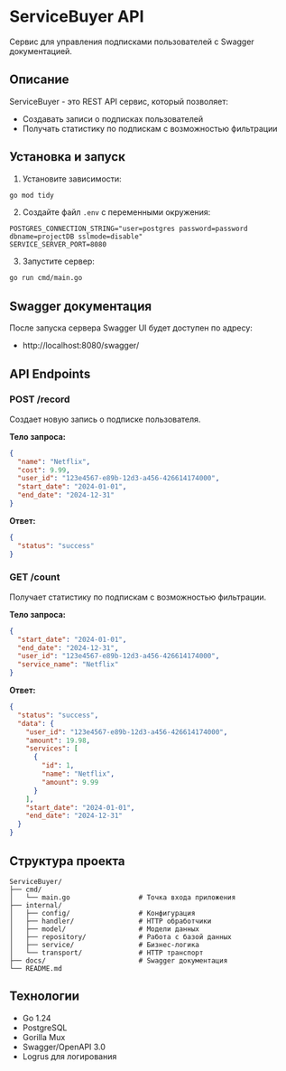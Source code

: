 # ServiceBuyer API

Сервис для управления подписками пользователей с Swagger документацией.

## Описание

ServiceBuyer - это REST API сервис, который позволяет:
- Создавать записи о подписках пользователей
- Получать статистику по подпискам с возможностью фильтрации

## Установка и запуск

1. Установите зависимости:
```bash
go mod tidy
```

2. Создайте файл `.env` с переменными окружения:
```
POSTGRES_CONNECTION_STRING="user=postgres password=password dbname=projectDB sslmode=disable"
SERVICE_SERVER_PORT=8080
```

3. Запустите сервер:
```bash
go run cmd/main.go
```

## Swagger документация

После запуска сервера Swagger UI будет доступен по адресу:
- http://localhost:8080/swagger/

## API Endpoints

### POST /record
Создает новую запись о подписке пользователя.

**Тело запроса:**
```json
{
  "name": "Netflix",
  "cost": 9.99,
  "user_id": "123e4567-e89b-12d3-a456-426614174000",
  "start_date": "2024-01-01",
  "end_date": "2024-12-31"
}
```

**Ответ:**
```json
{
  "status": "success"
}
```

### GET /count
Получает статистику по подпискам с возможностью фильтрации.

**Тело запроса:**
```json
{
  "start_date": "2024-01-01",
  "end_date": "2024-12-31",
  "user_id": "123e4567-e89b-12d3-a456-426614174000",
  "service_name": "Netflix"
}
```

**Ответ:**
```json
{
  "status": "success",
  "data": {
    "user_id": "123e4567-e89b-12d3-a456-426614174000",
    "amount": 19.98,
    "services": [
      {
        "id": 1,
        "name": "Netflix",
        "amount": 9.99
      }
    ],
    "start_date": "2024-01-01",
    "end_date": "2024-12-31"
  }
}
```

## Структура проекта

```
ServiceBuyer/
├── cmd/
│   └── main.go                 # Точка входа приложения
├── internal/
│   ├── config/                 # Конфигурация
│   ├── handler/                # HTTP обработчики
│   ├── model/                  # Модели данных
│   ├── repository/             # Работа с базой данных
│   ├── service/                # Бизнес-логика
│   └── transport/              # HTTP транспорт
├── docs/                       # Swagger документация
└── README.md
```

## Технологии

- Go 1.24
- PostgreSQL
- Gorilla Mux
- Swagger/OpenAPI 3.0
- Logrus для логирования

